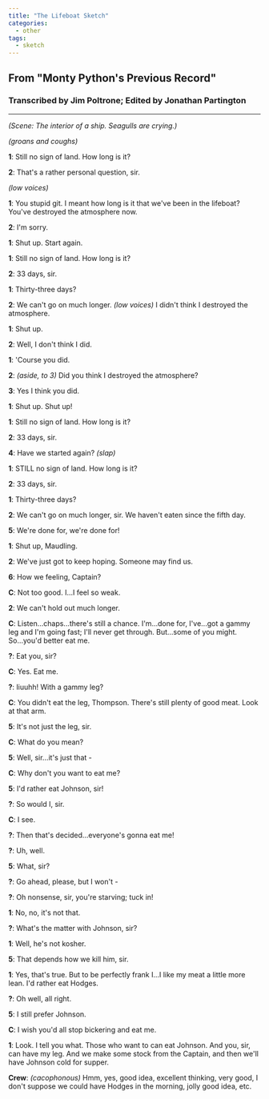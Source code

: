 ```yaml
---
title: "The Lifeboat Sketch"
categories:
  - other
tags:
  - sketch
---
```


## From "Monty Python's Previous Record"
### Transcribed by Jim Poltrone; Edited by Jonathan Partington

---

_(Scene: The interior of a ship. Seagulls are crying.)_

_(groans and coughs)_

**1**: Still no sign of land. How long is it?

**2**: That's a rather personal question, sir.

_(low voices)_

**1**: You stupid git. I meant how long is it that we've been in the lifeboat? You've destroyed the atmosphere now.

**2**: I'm sorry.

**1**: Shut up. Start again.

**1**: Still no sign of land. How long is it?

**2**: 33 days, sir.

**1**: Thirty-three days?

**2**: We can't go on much longer. _(low voices)_ I didn't think I destroyed the atmosphere.

**1**: Shut up.

**2**: Well, I don't think I did.

**1**: 'Course you did.

**2**: _(aside, to 3)_ Did you think I destroyed the atmosphere?

**3**: Yes I think you did.

**1**: Shut up. Shut up!

**1**: Still no sign of land. How long is it?

**2**: 33 days, sir.

**4**: Have we started again? _(slap)_

**1**: STILL no sign of land. How long is it?

**2**: 33 days, sir.

**1**: Thirty-three days?

**2**: We can't go on much longer, sir. We haven't eaten since the fifth day.

**5**: We're done for, we're done for!

**1**: Shut up, Maudling.

**2**: We've just got to keep hoping. Someone may find us.

**6**: How we feeling, Captain?

**C**: Not too good. I...I feel so weak.

**2**: We can't hold out much longer.

**C**: Listen...chaps...there's still a chance. I'm...done for, I've...got a gammy leg and I'm going fast; I'll never get through. But...some of you might. So...you'd better eat me.

**?**: Eat you, sir?

**C**: Yes. Eat me.

**?**: Iiuuhh! With a gammy leg?

**C**: You didn't eat the leg, Thompson. There's still plenty of good meat. Look at that arm.

**5**: It's not just the leg, sir.

**C**: What do you mean?

**5**: Well, sir...it's just that -

**C**: Why don't you want to eat me?

**5**: I'd rather eat Johnson, sir!

**?**: So would I, sir.

**C**: I see.

**?**: Then that's decided...everyone's gonna eat me!

**?**: Uh, well.

**5**: What, sir?

**?**: Go ahead, please, but I won't -

**?**: Oh nonsense, sir, you're starving; tuck in!

**1**: No, no, it's not that.

**?**: What's the matter with Johnson, sir?

**1**: Well, he's not kosher.

**5**: That depends how we kill him, sir.

**1**: Yes, that's true. But to be perfectly frank I...I like my meat a little more lean. I'd rather eat Hodges.

**?**: Oh well, all right.

**5**: I still prefer Johnson.

**C**: I wish you'd all stop bickering and eat me.

**1**: Look. I tell you what. Those who want to can eat Johnson. And you, sir, can have my leg. And we make some stock from the Captain, and then we'll have Johnson cold for supper.

**Crew**: _(cacophonous)_ Hmm, yes, good idea, excellent thinking, very good, I don't suppose we could have Hodges in the morning, jolly good idea, etc.